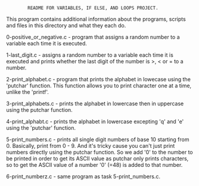 			README FOR VARIABLES, IF ELSE, AND LOOPS PROJECT.

This program contains additional information about the programs, scripts and files in this directory and what they each do.

0-positive_or_negative.c - program that assigns a random number to a variable each time it is executed.

1-last_digit.c - assigns a random number to a variable each time it is executed and prints whether the last digit of the number is >, < or = to a number.

2-print_alphabet.c - program that prints the alphabet in lowecase using the 'putchar' function. This function allows you to print character one at a time, unlike the 'printf'.

3-print_alphabets.c - prints the alphabet in lowercase then in uppercase using the putchar function. 

4-print_alphabt.c - prints the alphabet in lowercase excepting 'q' and 'e' using the 'putchar' function.

5-print_numbers.c - prints all single digit numbers of base 10 starting from 0. Basically, print from 0 - 9. And it's tricky cause you can't just print numbers directly using the putchar function. So we add '0' to the number to be printed in order to get its ASCII value as putchar only prints characters, so to get the ASCII value of a number '0' (=48) is added to that number.

6-print_numberz.c - same program as task 5-print_numbers.c.




